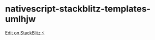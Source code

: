 # nativescript-stackblitz-templates-umlhjw

[Edit on StackBlitz ⚡️](https://stackblitz.com/edit/nativescript-stackblitz-templates-umlhjw)